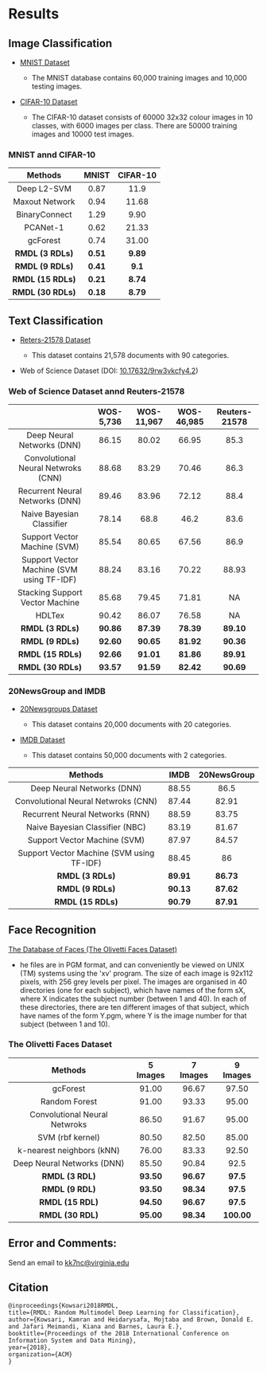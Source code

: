 # Results #

## Image Classification ##
- [MNIST Dataset](https://en.wikipedia.org/wiki/MNIST_database)

  * The MNIST database contains 60,000 training images and 10,000 testing images.
- [CIFAR-10 Dataset](https://www.cs.toronto.edu/~kriz/cifar.html)

  * The CIFAR-10 dataset consists of 60000 32x32 colour images in 10 classes, with 6000 images per class. There are 50000 training images and 10000 test images.
  
### MNIST annd CIFAR-10 ###

|     Methods    | MNIST | CIFAR-10 |
|:----------------:|:------:|:--------:|
|   Deep L2-SVM    |  0.87  |   11.9   |
| Maxout Network   |  0.94  |   11.68  |
|  BinaryConnect   |  1.29  |   9.90   |
|    PCANet-1      |  0.62  |   21.33  |
|    gcForest      |  0.74  |   31.00  |
|**RMDL (3 RDLs)** |**0.51**| **9.89** |
|**RMDL (9 RDLs)** |**0.41**|  **9.1** |
|**RMDL (15 RDLs)**|**0.21**|  **8.74**|
|**RMDL (30 RDLs)**|**0.18**| **8.79** |

## Text Classification ##

- [Reters-21578 Dataset](https://keras.io/datasets/)

  * This dataset contains 21,578 documents with 90 categories.
      
  
- Web of Science Dataset (DOI: [10.17632/9rw3vkcfy4.2](http://dx.doi.org/10.17632/9rw3vkcfy4.2))


### Web of Science Dataset annd Reuters-21578 ###

|                                               | WOS-5,736 | WOS-11,967 | WOS-46,985 | Reuters-21578 |
|:---------------------------------------------:|:---------:|:----------:|:----------:|:-------------:|
|          Deep Neural Networks (DNN)           |   86.15   |    80.02   |    66.95   |      85.3     |
|      Convolutional Neural Netwroks (CNN)      |   88.68   |    83.29   |    70.46   |      86.3     |
|       Recurrent Neural Networks (DNN)         |   89.46   |    83.96   |    72.12   |      88.4     |
|           Naive Bayesian Classifier           |   78.14   |    68.8    |    46.2    |      83.6     |
|         Support Vector Machine (SVM)          |   85.54   |    80.65   |    67.56   |      86.9     |
|  Support Vector Machine (SVM using TF-IDF)    |   88.24   |    83.16   |    70.22   |     88.93     |
|         Stacking Support Vector Machine       |   85.68   |    79.45   |    71.81   |       NA      |
|                  HDLTex                       |   90.42   |    86.07   |    76.58   |       NA      |
|             **RMDL (3 RDLs)**                 | **90.86** |  **87.39** |  **78.39** |   **89.10**   |
|             **RMDL (9 RDLs)**                 | **92.60** |  **90.65** |  **81.92** |   **90.36**   |
|             **RMDL (15 RDLs)**                | **92.66** |  **91.01** |  **81.86** |   **89.91**   |
|             **RMDL (30 RDLs)**                | **93.57** |  **91.59** |  **82.42** |   **90.69**   |

### 20NewsGroup and IMDB ###

- [20Newsgroups Dataset](https://archive.ics.uci.edu/ml/datasets/Twenty+Newsgroups)

  * This dataset contains 20,000 documents with 20 categories.
  
- [IMDB Dataset](http://ai.stanford.edu/~amaas/data/sentiment/)

  * This dataset contains 50,000 documents with 2 categories.


|         Methods                          |  IMDB | 20NewsGroup |
|:----------------------------------------:|:---------:|:---------------:|
|          Deep Neural Networks (DNN)      |   88.55   |      86.5       |
|   Convolutional Neural Netwroks (CNN)    |   87.44   |      82.91      |
|    Recurrent Neural Networks (RNN)       |   88.59   |      83.75      |
|    Naive Bayesian Classifier (NBC)       |   83.19   |      81.67      |
|         Support Vector Machine (SVM)     |   87.97   |      84.57      |
|Support Vector Machine (SVM using TF-IDF) |   88.45   |        86       |
|            **RMDL (3 RDLs)**             | **89.91** |    **86.73**    |
|            **RMDL (9 RDLs)**             | **90.13** |    **87.62**    |
|            **RMDL (15 RDLs)**            | **90.79** |    **87.91**    |


## Face Recognition ##

[The Database of Faces (The Olivetti Faces Dataset)](http://www.cl.cam.ac.uk/research/dtg/attarchive/facedatabase.html)

   * he files are in PGM format, and can conveniently be viewed on UNIX (TM) systems using the 'xv' program. The size of each image is 92x112 pixels, with 256 grey levels per pixel. The images are organised in 40 directories (one for each subject), which have names of the form sX, where X indicates the subject number (between 1 and 40). In each of these directories, there are ten different images of that subject, which have names of the form Y.pgm, where Y is the image number for that subject (between 1 and 10).
   
### The Olivetti Faces Dataset ###

|      Methods                   | 5 Images | 7 Images | 9 Images |
|:------------------------------:|:--------:|:--------:|:--------:|
|          gcForest           |   91.00  |   96.67  |   97.50  |
|        Random Forest        |   91.00  |   93.33  |   95.00  |
|Convolutional Neural Netwroks|   86.50  |   91.67  |   95.00  |
|       SVM (rbf kernel)      |   80.50  |   82.50  |   85.00  |
|   k-nearest neighbors (kNN) |   76.00  |   83.33  |   92.50  |
| Deep Neural Networks (DNN)  |   85.50  |   90.84  |   92.5   |
|      **RMDL (3 RDL)**       | **93.50**| **96.67**| **97.5** |
|      **RMDL (9 RDL)**       | **93.50**| **98.34**| **97.5** |
|      **RMDL (15 RDL)**      | **94.50**| **96.67**| **97.5** |
|      **RMDL (30 RDL)**      | **95.00**| **98.34**|**100.00**|



## Error and Comments: ##

Send an email to [kk7nc@virginia.edu](mailto:kk7nc@virginia.edu)


## Citation ##

    @inproceedings{Kowsari2018RMDL,
    title={RMDL: Random Multimodel Deep Learning for Classification},
    author={Kowsari, Kamran and Heidarysafa, Mojtaba and Brown, Donald E. and Jafari Meimandi, Kiana and Barnes, Laura E.},
    booktitle={Proceedings of the 2018 International Conference on Information System and Data Mining},
    year={2018},
    organization={ACM}
    }

